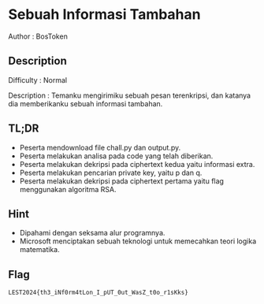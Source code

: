 # Sebuah Informasi Tambahan

Author : BosToken

## Description

Difficulty : Normal

Description : Temanku mengirimiku sebuah pesan terenkripsi, dan katanya dia memberikanku sebuah informasi tambahan.

## TL;DR

- Peserta mendownload file chall.py dan output.py.
- Peserta melakukan analisa pada code yang telah diberikan.
- Peserta melakukan dekripsi pada ciphertext kedua yaitu informasi extra.
- Peserta melakukan pencarian private key, yaitu p dan q.
- Peserta melakukan dekripsi pada ciphertext pertama yaitu flag menggunakan algoritma RSA.

## Hint 

- Dipahami dengan seksama alur programnya.
- Microsoft menciptakan sebuah teknologi untuk memecahkan teori  logika matematika.

## Flag

```
LEST2024{th3_iNf0rm4tLon_I_pUT_0ut_WasZ_t0o_r1sKks}
```
